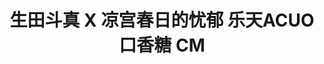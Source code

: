 ---
logo: images/video/生田斗真X凉宫春日的忧郁乐天ACUO口香糖CM.jpg
title: 生田斗真 X 凉宫春日的忧郁 乐天ACUO口香糖 CM
subTitle: 2010年，生田斗真xACUO口香糖x凉宫春日系列联合推出了特别CM，京都动画也参与了制作

category: 映像

hasResource: true
downloadList:
  - intro: 15s
    size: 1.3MB
    link: 
  - intro: 30s
    size: 2MB
    link:
  - intro: 云盘 提取码:r96i
    size:
    link: https://pan.baidu.com/s/1ICvpWnZdFg5B9s7CVpFK_Q

downloadContent: |
  ロッテ『ACUO』の新CMで生田斗真さんとハルヒが共演！<br>
  ロッテの“息をデザインするガム”『ACUO』の新CMで映画「人間失格」で主役を演じた生田斗真さんとハルヒが共演！<br>
  生田斗真さんの「いい息」で、女性も猫も「涼宮ハルヒ シリーズ」の人気キャラクターに姿を変えるストーリーに要注目！ ロッテ　“息をデザインするガム”『ACUO』新ＣＭ「ブティック篇」２０１０年４月５日（月）より全国でオンエア開始！
---